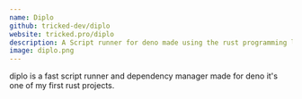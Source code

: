 ```yaml
---
name: Diplo
github: tricked-dev/diplo
website: tricked.pro/diplo
description: A Script runner for deno made using the rust programming language
image: diplo.png
---
```


diplo is a fast script runner and dependency manager made for deno it's one of my first rust projects.
